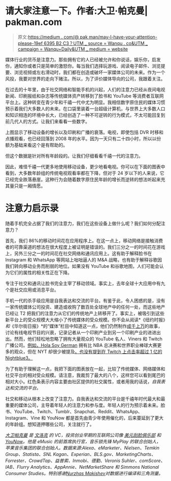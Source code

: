 # 请大家注意一下。作者:大卫·帕克曼| pakman.com

> 原文:[https://medium . com/@ pak man/may-I-have-your-attention-please-19ef 6395 B2 C3？UTM _ source = Wanqu . co&UTM _ campaign = Wanqu+Daily&UTM _ medium = website](https://medium.com/@pakman/may-i-have-your-attention-please-19ef6395b2c3?utm_source=wanqu.co&utm_campaign=Wanqu+Daily&utm_medium=website)

媒体行业的货币是注意力。那些拥有它的人已经被允许和你说话，娱乐你，启发你，通知你或者只是简单的激怒你。每当我们选择玩游戏、阅读电子邮件、浏览提要、浏览视频或左右滑动时，我们都在创造或破坏一家媒体公司的未来。作为一个风投，我要对世界的走向下赌注。所以，为了评价媒体导向的公司，我跟着关注。

在过去的十年里，由于社交网络和智能手机的兴起，人们的注意力已经从夜间电视新闻、印刷报纸和杂志等传统媒体资产转移到了脸书和 YouTube 等消费者互联网平台上。这种转变在青少年和千禧一代中尤为明显。我相信数字原住民的媒体习惯预示着我们大多数人的未来。在口袋里装着一台超级计算机，与世界上大多数人口和知识相连的环境中长大，已经创造了一种不可逆转的行为模式，不太可能回复到前几代人的方式。让我们来看看一些数字。



上图显示了移动设备的增长以及印刷和广播的衰落。电视，即使包括 DVR 时移和点播观看，也已经回落到 2008 年的水平。因为一天只有二十四小时，所以以份额为基础来看这个是有帮助的。



但这个数据是针对所有年龄段的。让我们仔细看看千禧一代的注意力。



因此，难怪千禧一代更多地使用移动设备，更少地看电视。你可以在下面的图表中看到，大多数年龄组的传统电视观看率都在下降，但对于 24 岁以下的人来说，它已经完全跌落悬崖。这种行为会随着数字原住民年龄的增长而逆转的想法听起来充其量只是一厢情愿。



# **注意力启示录**

随着手机完全占据了我们的注意力，我们在这些设备上做什么呢？我们如何分配注意力？



首先，我们 86%的移动时间花在应用程序上。在这一点上，移动网络是接触消费者的可靠渠道的想法在很大程度上被证明是错误的。我们三分之一的时间花在游戏上，另外三分之一的时间花在社交网络和通讯应用上。这有助于解释脸书在 Instagram 和 WhatsApp 等网站上咄咄逼人的 M&A 战略，也有助于解释谷歌因我们转向移动业务而削弱的地位。如果没有 YouTube 和谷歌地图，人们可能会认为它们的属性的相关性正在下降。



专注于社交和通讯让脸书完全主宰了移动领域。事实上，去年全球十大应用中有九个是社交应用或消息平台。

手机一代的杀手级应用是自我表达和交流的平台。有鉴于此，令人困惑的是，没有一家传统媒体公司投资、建造或收购了数百处全球地产中的任何一处，而这些地产已经让 T2 把我们的注意力从它们的传统地产上转移开了。事实上，被吸引到这些新平台上的受众规模大大缩小了传统媒体的受众规模。你不会从阅读*《纽约时报》*和*《华尔街日报》*的“媒体”栏目中知道这一点，他们仍然制作[成千上万](http://query.nytimes.com/search/sitesearch/?action=click&contentCollection=Television&region=TopBar&WT.nav=searchWidget&module=SearchSubmit&pgtype=article#/the%20tv%20watch)的故事，讨论有线电视节目的兴衰，记录记者从一个印刷产业到另一个印刷产业的进进出出。然而，他们轻松地忽略了拥有大量观众的 YouTube 名人、Viners 和 Twitch 广播公司。[例如，Hola Soy German](https://www.youtube.com/user/HolaSoyGerman) 拥有比 NBA 总决赛和世界职业棒球大赛更多的观众，但在 NYT 却很少被提及[。也没有提到在 Twitch 上点击率超过 1 亿的 Nightblue3。](http://query.nytimes.com/search/sitesearch/?action=click&contentCollection&region=TopBar&WT.nav=searchWidget&module=SearchSubmit&pgtype=Homepage#/hola%20soy%20german)

为了有助于理解这一点，我把下面的图表放在一起，比较了传统媒体、网络媒体和社交平台的相对受众规模。请注意，我裁剪了最大的八个，这样您可以看到尾巴的相对大小。红色条表示内容主要由社区提供的社交属性，或者用我的话说，*自我表达和交流的平台。*



社交和移动从根本上改变了注意力。自我表达和交流的平台是千禧年时代最大和最重要的媒体公司，主导着年轻人的注意力和参与度。年轻人的行为预示着未来。脸书、YouTube、Twitch、Tumblr、Snapchat、Reddit、WhatsApp、Instagram、Vine 和 YouNow 都是首先由青少年使用催化的，后来蔓延到了更大的年龄组。想知道押哪些公司，关注就行了。















[*大卫帕克曼*](http://www.pakman.com) *是* [*文洛克*](http://www.venrock.com) *的 VC，投资创业早期的互联网公司像* [*美元刮脸俱乐部*](http://www.dollarshaveclub.com) *和*[*YouNow*](http://www.younow.com)*。他是 eMusic 的前首席执行官，音乐锁先锋 MyPlay 的联合创始人，苹果音乐集团的联合创始人。数据来源:Alexa、eMarketer、Nielsen、Temkin Group、Statista、SNL Kagan、Experian、BLS.gov、MarketingCharts、Forrester、CrowdTap、益普索、Inmobi、德勤、Veronis Suhler、comScore、IAB、Flurry Analytics、AppAnnie、NetMarketShare 和 Simmons National Consumer Studies。特别感谢*[*Nurzhas Makishev*](https://www.linkedin.com/in/nurzhas)*对数据进行编译和三角测量。*